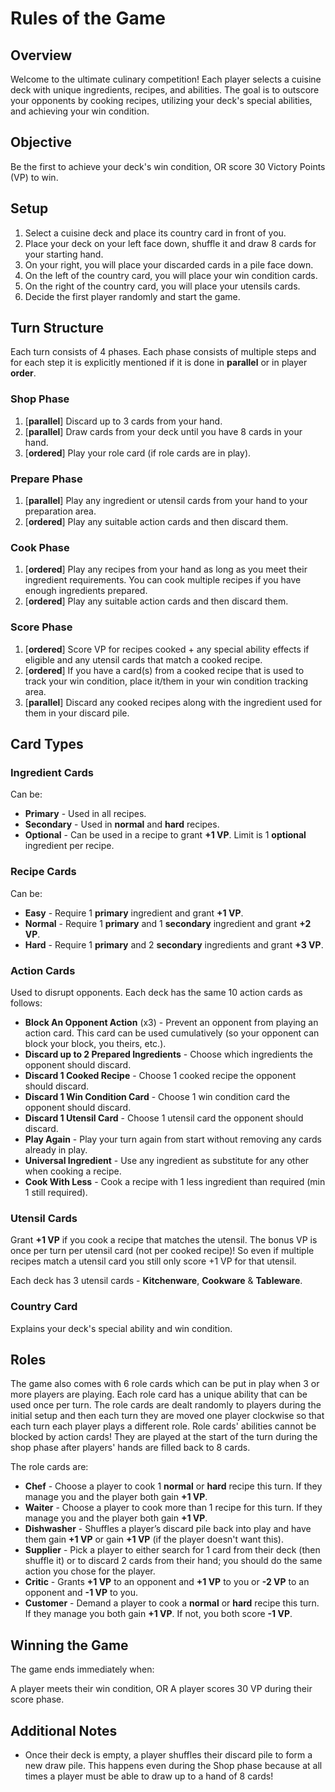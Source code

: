 # Rules of the Game

## Overview

Welcome to the ultimate culinary competition! Each player selects a cuisine deck with unique
ingredients, recipes, and abilities. The goal is to outscore your opponents by cooking recipes,
utilizing your deck's special abilities, and achieving your win condition.

## Objective

Be the first to achieve your deck's win condition, OR score 30 Victory Points (VP) to win.

## Setup

1. Select a cuisine deck and place its country card in front of you.
2. Place your deck on your left face down, shuffle it and draw 8 cards for your starting hand.
3. On your right, you will place your discarded cards in a pile face down.
4. On the left of the country card, you will place your win condition cards.
5. On the right of the country card, you will place your utensils cards.
6. Decide the first player randomly and start the game.

## Turn Structure

Each turn consists of 4 phases. Each phase consists of multiple steps and for each step it is
explicitly mentioned if it is done in **parallel** or in player **order**.

### Shop Phase

1. [**parallel**] Discard up to 3 cards from your hand.
2. [**parallel**] Draw cards from your deck until you have 8 cards in your hand.
3. [**ordered**] Play your role card (if role cards are in play).

### Prepare Phase

1. [**parallel**] Play any ingredient or utensil cards from your hand to your preparation area.
2. [**ordered**] Play any suitable action cards and then discard them.

### Cook Phase

1. [**ordered**] Play any recipes from your hand as long as you meet their ingredient requirements.
You can cook multiple recipes if you have enough ingredients prepared.
2. [**ordered**] Play any suitable action cards and then discard them.

### Score Phase

1. [**ordered**] Score VP for recipes cooked + any special ability effects if eligible and any
utensil cards that match a cooked recipe.
2. [**ordered**] If you have a card(s) from a cooked recipe that is used to track your win
condition, place it/them in your win condition tracking area.
3. [**parallel**] Discard any cooked recipes along with the ingredient used for them in your
discard pile.

## Card Types

### Ingredient Cards

Can be:

- **Primary** - Used in all recipes.
- **Secondary** - Used in **normal** and **hard** recipes.
- **Optional** - Can be used in a recipe to grant **+1 VP**. Limit is 1 **optional** ingredient
per recipe.

### Recipe Cards

Can be:

- **Easy** - Require 1 **primary** ingredient and grant **+1 VP**.
- **Normal** - Require 1 **primary** and 1 **secondary** ingredient and grant **+2 VP**.
- **Hard** - Require 1 **primary** and 2 **secondary** ingredients and grant **+3 VP**.

### Action Cards

Used to disrupt opponents. Each deck has the same 10 action cards as follows:

- **Block An Opponent Action** (x3) - Prevent an opponent from playing an action card. This card
can be used cumulatively (so your opponent can block your block, you theirs, etc.).
- **Discard up to 2 Prepared Ingredients** - Choose which ingredients the opponent should
discard.
- **Discard 1 Cooked Recipe** - Choose 1 cooked recipe the opponent should discard.
- **Discard 1 Win Condition Card** - Choose 1 win condition card the opponent should discard.
- **Discard 1 Utensil Card** - Choose 1 utensil card the opponent should discard.
- **Play Again** - Play your turn again from start without removing any cards already in play.
- **Universal Ingredient** - Use any ingredient as substitute for any other when cooking a recipe.
- **Cook With Less** - Cook a recipe with 1 less ingredient than required (min 1 still required).

### Utensil Cards

Grant **+1 VP** if you cook a recipe that matches the utensil. The bonus VP is once per turn per
utensil card (not per cooked recipe)! So even if multiple recipes match a utensil card you still
only score +1 VP for that utensil. 

Each deck has 3 utensil cards - **Kitchenware**, **Cookware** & **Tableware**.

### Country Card

Explains your deck's special ability and win condition.

## Roles

The game also comes with 6 role cards which can be put in play when 3 or more players are playing.
Each role card has a unique ability that can be used once per turn. The role cards are dealt
randomly to players during the initial setup and then each turn they are moved one player clockwise
so that each turn each player plays a different role. Role cards' abilities cannot be blocked by
action cards! They are played at the start of the turn during the shop phase after players' hands
are filled back to 8 cards.

The role cards are:

- **Chef** - Choose a player to cook 1 **normal** or **hard** recipe this turn. If they manage you
and the player both gain **+1 VP**.
- **Waiter** - Choose a player to cook more than 1 recipe for this turn. If they manage you and the
player both gain **+1 VP**.
- **Dishwasher** - Shuffles a player’s discard pile back into play and have them gain **+1 VP** or
gain **+1 VP** (if the player doesn't want this).
- **Supplier** - Pick a player to either search for 1 card from their deck (then shuffle it) or to
discard 2 cards from their hand; you should do the same action you chose for the player.
- **Critic** - Grants **+1 VP** to an opponent and **+1 VP** to you or **-2 VP** to an opponent
and **-1 VP** to you.
- **Customer** - Demand a player to cook a **normal** or **hard** recipe this turn. If they manage
you both gain **+1 VP**. If not, you both score **-1 VP**.

## Winning the Game

The game ends immediately when:

A player meets their win condition, OR
A player scores 30 VP during their score phase.

## Additional Notes

- Once their deck is empty, a player shuffles their discard pile to form a new draw pile. This
happens even during the Shop phase because at all times a player must be able to draw up to a
hand of 8 cards!

